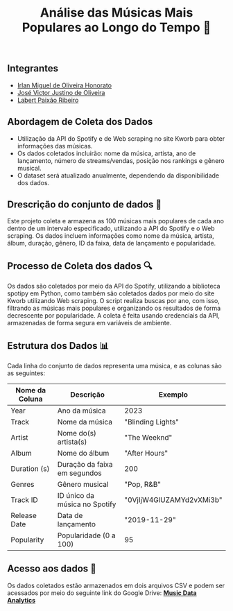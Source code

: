 <h1 align="center">Análise das Músicas Mais <br> Populares ao Longo do Tempo 🎵</h1>
<br>

## Integrantes
* [Irlan Miguel de Oliveira Honorato](https://github.com/irlan06)
* [José Victor Justino de Oliveira](https://github.com/victorjtn)
* [Labert Paixão Ribeiro](https://github.com/laberttt)

## Abordagem de Coleta dos Dados
- Utilização da API do Spotify e de Web scraping no site Kworb para obter informações das músicas.
- Os dados coletados incluirão: nome da música, artista, ano de lançamento, número de streams/vendas, posição nos rankings e gênero musical.
- O dataset será atualizado anualmente, dependendo da disponibilidade dos dados.

## Drescrição do conjunto de dados 📌
Este projeto coleta e armazena as 100 músicas mais populares de cada ano dentro de um intervalo especificado, utilizando a API do Spotify e o Web scraping. Os dados incluem informações como nome da música, artista, álbum, duração, gênero, ID da faixa, data de lançamento e popularidade.

## Processo de Coleta dos dados 🔍
Os dados são coletados por meio da API do Spotify, utilizando a biblioteca spotipy em Python, como também são coletados dados por meio do site Kworb utilizando Web scraping. O script realiza buscas por ano, com isso, filtrando as músicas mais populares e organizando os resultados de forma decrescente por popularidade. A coleta é feita usando credenciais da API, armazenadas de forma segura em variáveis de ambiente.

## Estrutura dos Dados 📊
Cada linha do conjunto de dados representa uma música, e as colunas são as seguintes:

| Nome da Coluna   | Descrição | Exemplo |
|-----------------|------------|---------|
| Year           | Ano da música | 2023 |
| Track          | Nome da música | "Blinding Lights" |
| Artist        | Nome do(s) artista(s) | "The Weeknd" |
| Album         | Nome do álbum | "After Hours" |
| Duration (s)  | Duração da faixa em segundos | 200 |
| Genres        | Gênero musical | "Pop, R&B" |
| Track ID      | ID único da música no Spotify | "0VjIjW4GlUZAMYd2vXMi3b" |
| Release Date  | Data de lançamento | "2019-11-29" |
| Popularity    | Popularidade (0 a 100) | 95 |

## Acesso aos dados 📂
Os dados coletados estão armazenados em dois arquivos CSV e podem ser acessados por meio do seguinte link do Google Drive:
[**Music Data Analytics**](https://drive.google.com/drive/folders/17yX19rz02iQdvcghN58nbjKYe1gMgGdS?usp=sharing)